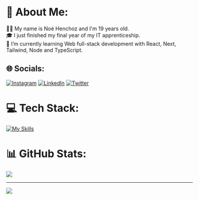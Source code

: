 # 💫 About Me:
👨‍💻 My name is Noé Henchoz and I'm 19 years old.<br>
🎓 I just finished my final year of my IT apprenticeship.<br>
🌱 I’m currently learning Web full-stack development with React, Next, Tailwind, Node and TypeScript.

## 🌐 Socials:
[![Instagram](https://img.shields.io/badge/Instagram-%23E4405F.svg?logo=Instagram&logoColor=white)](https://instagram.com/henchoznoe) [![LinkedIn](https://img.shields.io/badge/LinkedIn-%230077B5.svg?logo=linkedin&logoColor=white)](https://linkedin.com/in/henchoznoe) [![Twitter](https://img.shields.io/badge/Twitter-%231DA1F2.svg?logo=Twitter&logoColor=white)](https://twitter.com/noehenchoz) 

# 💻 Tech Stack:
[![My Skills](https://skillicons.dev/icons?i=react,js,ts,nodejs,express,nextjs,tailwind,php,java,html,css,vite,idea&theme=dark)](https://skillicons.dev)

# 📊 GitHub Stats:
[![](https://github-readme-stats.vercel.app/api/top-langs/?username=henchoznoe&theme=vue-dark&hide_border=false&include_all_commits=true&count_private=true)]([https://visitcount.itsvg.in](https://github-readme-stats.vercel.app/api/top-langs/?username=henchoznoe&theme=vue-dark&hide_border=false&include_all_commits=true&count_private=true))

---

[![](https://visitcount.itsvg.in/api?id=henchoznoe&icon=0&color=9)](https://visitcount.itsvg.in)


